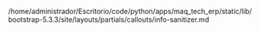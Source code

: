 /home/administrador/Escritorio/code/python/apps/maq_tech_erp/static/lib/bootstrap-5.3.3/site/layouts/partials/callouts/info-sanitizer.md